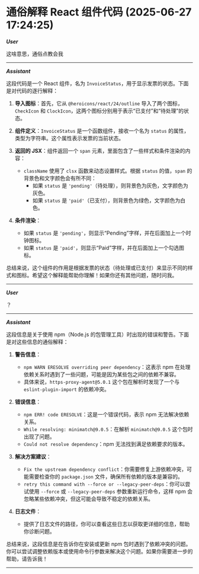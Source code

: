 <!-- Generated by SpecStory -->

# 通俗解释 React 组件代码 (2025-06-27 17:24:25)

_**User**_

这啥意思，通俗点教会我

---

_**Assistant**_

这段代码是一个 React 组件，名为 `InvoiceStatus`，用于显示发票的状态。下面是对代码的逐行解释：

1. **导入图标**：首先，它从 `@heroicons/react/24/outline` 导入了两个图标，`CheckIcon` 和 `ClockIcon`，这两个图标分别用于表示“已支付”和“待处理”的状态。

2. **组件定义**：`InvoiceStatus` 是一个函数组件，接收一个名为 `status` 的属性，类型为字符串。这个属性表示发票的当前状态。

3. **返回的 JSX**：组件返回一个 `span` 元素，里面包含了一些样式和条件渲染的内容：
   - `className` 使用了 `clsx` 函数来动态设置样式。根据 `status` 的值，`span` 的背景色和文字颜色会有所不同：
     - 如果 `status` 是 `'pending'`（待处理），则背景色为灰色，文字颜色为灰色。
     - 如果 `status` 是 `'paid'`（已支付），则背景色为绿色，文字颜色为白色。

4. **条件渲染**：
   - 如果 `status` 是 `'pending'`，则显示“Pending”字样，并在后面加上一个时钟图标。
   - 如果 `status` 是 `'paid'`，则显示“Paid”字样，并在后面加上一个勾选图标。

总结来说，这个组件的作用是根据发票的状态（待处理或已支付）来显示不同的样式和图标。希望这个解释能帮助你理解！如果你还有其他问题，随时问我。

---

_**User**_

？

---

_**Assistant**_

这段信息是关于使用 npm（Node.js 的包管理工具）时出现的错误和警告。下面是对这些信息的通俗解释：

1. **警告信息**：
   - `npm WARN ERESOLVE overriding peer dependency`：这表示 npm 在处理依赖关系时遇到了一些问题，可能是因为某些包之间的依赖不兼容。
   - 具体来说，`https-proxy-agent@5.0.1` 这个包在解析时发现了一个与 `eslint-plugin-import` 的依赖冲突。

2. **错误信息**：
   - `npm ERR! code ERESOLVE`：这是一个错误代码，表示 npm 无法解决依赖关系。
   - `While resolving: minimatch@9.0.5`：在解析 `minimatch@9.0.5` 这个包时出现了问题。
   - `Could not resolve dependency`：npm 无法找到满足依赖要求的版本。

3. **解决方案建议**：
   - `Fix the upstream dependency conflict`：你需要修复上游依赖冲突，可能需要检查你的 `package.json` 文件，确保所有依赖的版本是兼容的。
   - `retry this command with --force or --legacy-peer-deps`：你可以尝试使用 `--force` 或 `--legacy-peer-deps` 参数重新运行命令，这样 npm 会忽略某些依赖冲突，但这可能会导致不稳定的依赖关系。

4. **日志文件**：
   - 提供了日志文件的路径，你可以查看这些日志以获取更详细的信息，帮助你诊断问题。

总结来说，这段信息是在告诉你在安装或更新 npm 包时遇到了依赖冲突的问题。你可以尝试调整依赖版本或使用命令行参数来解决这个问题。如果你需要进一步的帮助，请告诉我！

---

